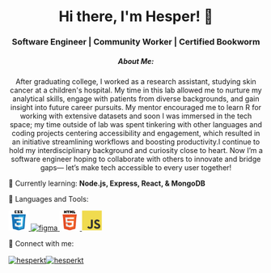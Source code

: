 ## 
<h1 align="center">Hi there, I'm Hesper! 🌻</h1>
<h3 align="center">Software Engineer | Community Worker | Certified Bookworm</h3>
<h5 align="center">About Me:</h5>
<p align="center"> After graduating college, I worked as a research assistant, studying skin cancer at a children's hospital. My time in this lab allowed me to nurture my analytical skills, engage with patients from diverse backgrounds, and gain insight into future career pursuits. My mentor encouraged me to learn R for working with extensive datasets and soon I was immersed in the tech space; my time outside of lab was spent tinkering with other languages and coding projects centering accessibility and engagement, which resulted in an initiative streamlining workflows and boosting productivity.I continue to hold my interdisciplinary background and curiosity close to heart. Now I’m a software engineer hoping to collaborate with others to innovate and bridge gaps— let’s make tech accessible to every user together! </p>

🌱 Currently learning: **Node.js, Express, React, & MongoDB**

🌱 Languages and Tools:
  
<a href="https://www.w3schools.com/css/" target="_blank" rel="noreferrer"> <img src="https://raw.githubusercontent.com/devicons/devicon/master/icons/css3/css3-original-wordmark.svg" alt="css3" width="40" height="40"/> </a> <a href="https://www.figma.com/" target="_blank" rel="noreferrer"> <img src="https://www.vectorlogo.zone/logos/figma/figma-icon.svg" alt="figma" width="40" height="40"/> </a> <a href="https://www.w3.org/html/" target="_blank" rel="noreferrer"> <img src="https://raw.githubusercontent.com/devicons/devicon/master/icons/html5/html5-original-wordmark.svg" alt="html5" width="40" height="40"/> </a> <a href="https://developer.mozilla.org/en-US/docs/Web/JavaScript" target="_blank" rel="noreferrer"> <img src="https://raw.githubusercontent.com/devicons/devicon/master/icons/javascript/javascript-original.svg" alt="javascript" width="40" height="40"/> </a>

🌱 Connect with me:
  
<a href="https://twitter.com/hesperkt" target="blank"><img align="center" src="https://raw.githubusercontent.com/rahuldkjain/github-profile-readme-generator/master/src/images/icons/Social/twitter.svg" alt="hesperkt" height="30" width="30" /></a><a href="https://linkedin.com/in/hesperkt" target="blank"><img align="center" src="https://raw.githubusercontent.com/rahuldkjain/github-profile-readme-generator/master/src/images/icons/Social/linked-in-alt.svg" alt="hesperkt" height="30" width="30" /></a>

<!--
**hesperkt/hesperkt** is a ✨ _special_ ✨ repository because its `README.md` (this file) appears on your GitHub profile.

Here are some ideas to get you started:

- 🔭 I’m currently working on ...
- 🌱 I’m currently learning ...
- 👯 I’m looking to collaborate on ...
- 🤔 I’m looking for help with ...
- 💬 Ask me about ...
- 📫 How to reach me: ...
- 😄 Pronouns: ...
- ⚡ Fun fact: ...
-->
